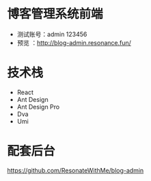 # 博客管理系统前端
- 测试账号：admin 123456
- 预览 ：http://blog-admin.resonance.fun/

# 技术栈
- React
- Ant Design
- Ant Design Pro
- Dva
- Umi

# 配套后台
https://github.com/ResonateWithMe/blog-admin
